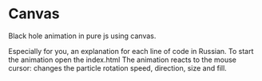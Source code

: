 # Canvas
Black hole animation in pure js using canvas.

Especially for you, an explanation for each line of code in Russian. To start the animation open the index.html 
The animation reacts to the mouse cursor: changes the particle rotation speed, direction, size and fill.

